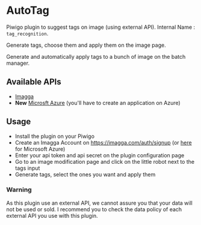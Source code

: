 # AutoTag

Piwigo plugin to suggest tags on image (using external API). Internal Name : `tag_recognition`.

Generate tags, choose them and apply them on the image page.

Generate and automatically apply tags to a bunch of image on the batch manager. 

## Available APIs
- [Imagga](https://imagga.com)
- **New** [Microsft Azure](https://azure.microsoft.com/fr-fr/services/cognitive-services/computer-vision/) (you'll have to create an application on Azure)

## Usage
* Install the plugin on your Piwigo
* Create an Imagga Account on https://imagga.com/auth/signup (or [here](https://azure.microsoft.com/fr-fr/free/cognitive-services/) for Microsoft Azure)
* Enter your api token and api secret on the plugin configuration page
* Go to an image modification page and click on the little robot next to the tags input
* Generate tags, select the ones you want and apply them

### Warning
As this plugin use an external API, we cannot assure you that your data will not be used or sold. I recommend you to check the data policy of each external API you use with this plugin. 